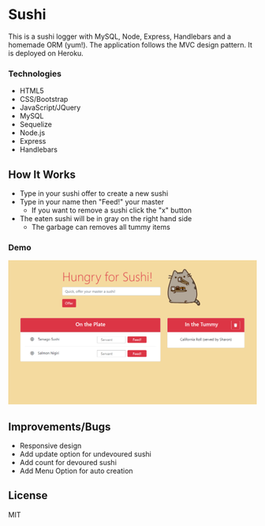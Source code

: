 # Sushi
This is a sushi logger with MySQL, Node, Express, Handlebars and a homemade ORM (yum!). The application follows the MVC design pattern. It is deployed on Heroku.

### Technologies
* HTML5
* CSS/Bootstrap
* JavaScript/JQuery
* MySQL
* Sequelize
* Node.js
* Express
* Handlebars

## How It Works
 * Type in your sushi offer to create a new sushi
 * Type in your name then "Feed!" your master
    * If you want to remove a sushi click the "x" button
 * The eaten sushi will be in gray on the right hand side
    * The garbage can removes all tummy items

### Demo
[![demo](https://github.com/Kinla/sushiSQLized/blob/master/sushineko.PNG)](https://youtu.be/cHv7rxWO1Yo)

## Improvements/Bugs
 * Responsive design
 * Add update option for undevoured sushi
 * Add count for devoured sushi
 * Add Menu Option for auto creation

 ## License
 MIT
